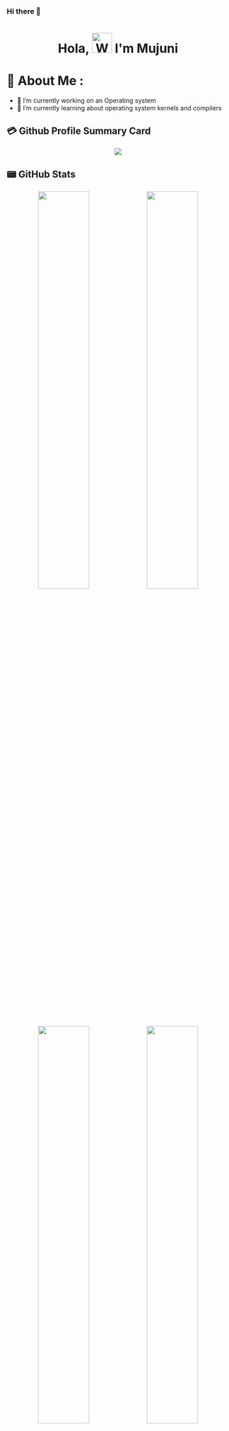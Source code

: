 ### Hi there 👋

<!--
**MujuniReal/MujuniReal** is a ✨ _special_ ✨ repository because its `README.md` (this file) appears on your GitHub profile.

Here are some ideas to get you started:

- 🔭 I’m currently working on ...
- 🌱 I’m currently learning ...
- 👯 I’m looking to collaborate on ...
- 🤔 I’m looking for help with ...
- 💬 Ask me about ...
- 📫 How to reach me: ...
- 😄 Pronouns: ...
- ⚡ Fun fact: ...
-->
<h1 align="center"> Hola, <img src="https://raw.githubusercontent.com/nixin72/nixin72/master/wave.gif" 
         alt="Waving hand animated gif"
         height="45"
         width="45" /> I'm Mujuni</h1>

# 💫 About Me :
- 🔭 I’m currently working on an Operating system
- 🌱 I’m currently learning about operating system kernels and compilers
  
## 💳 Github Profile Summary Card
<p align="center">
  <img src="https://github-profile-summary-cards.vercel.app/api/cards/profile-details?username=MujuniReal&theme=monokai"/>
</p>

  ## 📟 GitHub Stats
<p align="center">
	<img width="48%" src="https://github-readme-stats.vercel.app/api?username=MujuniReal&show_icons=true&theme=monokai" />
	<img width="48%" src="https://github-readme-streak-stats.herokuapp.com/?user=MujuniReal&theme=monokai" />
</p>

<p align="center">
	<img width="48%" src="http://github-profile-summary-cards.vercel.app/api/cards/repos-per-language?username=MujuniReal&theme=monokai" />
	<img width="48%" src="http://github-profile-summary-cards.vercel.app/api/cards/most-commit-language?username=MujuniReal&theme=monokai"/>
</p>
